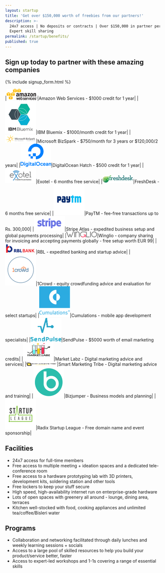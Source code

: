 ```yaml
---
layout: startup
title: 'Get over $150,000 worth of freebies from our partners!'
description: >-
  24x7 access | No deposits or contracts | Over $150,000 in partner perks |
  Expert skill sharing
permalink: /startup/benefits/
published: true
---
```


## Sign up today to partner with these amazing companies

{% include signup_form.html %}

|![AWS][aws]|Amazon Web Services - $1000 credit for 1 year|
|![IBM][IBM]|IBM Bluemix - $1000/month credit for 1 year|
|![Microsoft][microsoft]|Microsoft BizSpark - $750/month for 3 years or $120,000/2 years|
|![DigitalOcean][digitalocean]|DigitalOcean Hatch - $500 credit for 1 year|
|![exotel][exotel]|Exotel - 6 months free service|
|![freshdesk][freshdesk]|FreshDesk - 6 months free service|
|![Paytm][paytm]|PayTM - fee-free transactions up to Rs. 300,000|
|![stripe][stripe]|Stripe Atlas - expedited business setup and global payments processing|
|![winglio][winglio]|Winglio - company sharing for invoicing and accepting payments globally - free setup worth EUR 99|
|![rbl][rbl]|RBL - expedited banking and startup advice|
|![1Crowd][1crowd]|1Crowd - equity crowdfunding advice and evaluation for select startups|
|![cumulations][cumulations]|Cumulations - mobile app development specialists|
|![sendpulse][sendpulse]|SendPulse - $5000 worth of email marketing credits|
|![marketlabz][marketlabz]|Market Labz - Digital marketing advice and services|
|![smart-marketing-tribe][smart-marketing-tribe]|Smart Marketing Tribe - Digital marketing advice and training|
|![bizjumper][bizjumper]|Bizjumper - Business models and planning|
|![startup-league][startup-league]|Radix Startup League - Free domain name and event sponsorship|

## Facilities

- 24x7 access for full-time members
- Free access to multiple meeting + ideation spaces and a dedicated tele-conference room
- Free access to a hardware prototyping lab with 3D printers, development kits, soldering station and other tools
- Free lockers to keep your stuff secure
- High speed, high-availability internet run on enterprise-grade hardware
- Lots of open spaces with greenery all around - lounge, dining area, terraces
- Kitchen well-stocked with food, cooking appliances and unlimited tea/coffee/Bisleri water

## Programs

- Collaboration and networking facilitated through daily lunches and weekly learning sessions + socials
- Access to a large pool of skilled resources to help you build your product/service better, faster
- Access to expert-led workshops and 1-1s covering a range of essential skills


[aws]: /assets/images/partners/aws.png "Amazon Web Services - $1000 credit"
[IBM]: /assets/images/partners/bluemix.png "IBM Bluemix - $1000/month credit for 1 year"
[microsoft]: /assets/images/partners/bizspark.png "Microsoft BizSpark - $750/month for 3 years or $120,000/2 years"
[digitalocean]: /assets/images/partners/digitalocean.png "DigitalOcean Hatch - $500 credit for 1 year"
[cumulations]: /assets/images/partners/cumulations.png "Cumulations - mobile app development specialists"
[paytm]: /assets/images/partners/paytm.png "PayTM - fee-free transactions up to Rs. 300,000"
[1crowd]: /assets/images/partners/1crowd.png "1Crowd - equity crowdfunding advice and evaluation for select startups"
[stripe]: /assets/images/partners/stripe.png "Stripe Atlas - expedited business setup and global payments processing"
[rbl]: /assets/images/partners/rbl.png "RBL - expedited banking and startup advice"
[smart-marketing-tribe]: /assets/images/partners/smartmarketingtribe.png "Smart Marketing Tribe - Digital marketing advice and training"
[marketlabz]: /assets/images/partners/marketlabz.png "Market Labz - Digital marketing advice and services"
[exotel]: /assets/images/partners/exotel.png "Exotel - 6 months free service"
[freshdesk]: /assets/images/partners/freshdesk.png "FreshDesk - 6 months free service"
[bizjumper]: /assets/images/partners/bizjumper.png "Bizjumper - Business models and planning"
[startup-league]: /assets/images/partners/startup-league.png "Radix Startup League - Free domain name and event sponsorship"
[winglio]: /assets/images/partners/winglio.png "Winglio - company sharing for invoicing and accepting payments globally - free setup worth EUR 99"
[sendpulse]: /assets/images/partners/sendpulse.png "SendPulse is a single platform for E-mail campaigns, Push notifications, SMS, SMTP service, that maximizes open rate - automatically with Artificial Intelligence, Hyper-personalization, Predictive analysis."
